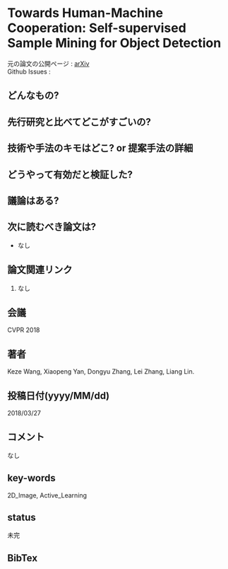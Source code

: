 # Towards Human-Machine Cooperation: Self-supervised Sample Mining for Object Detection

元の論文の公開ページ : [arXiv](https://arxiv.org/abs/1803.09867)  
Github Issues : 

## どんなもの?

## 先行研究と比べてどこがすごいの?

## 技術や手法のキモはどこ? or 提案手法の詳細

## どうやって有効だと検証した?

## 議論はある?

## 次に読むべき論文は?
- なし

## 論文関連リンク
1. なし

## 会議
CVPR 2018

## 著者
Keze Wang, Xiaopeng Yan, Dongyu Zhang, Lei Zhang, Liang Lin.

## 投稿日付(yyyy/MM/dd)
2018/03/27

## コメント
なし

## key-words
2D_Image, Active_Learning

## status
未完

## BibTex
